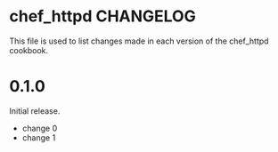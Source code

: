 # chef_httpd CHANGELOG

This file is used to list changes made in each version of the chef_httpd cookbook.

# 0.1.0

Initial release.

- change 0
- change 1

